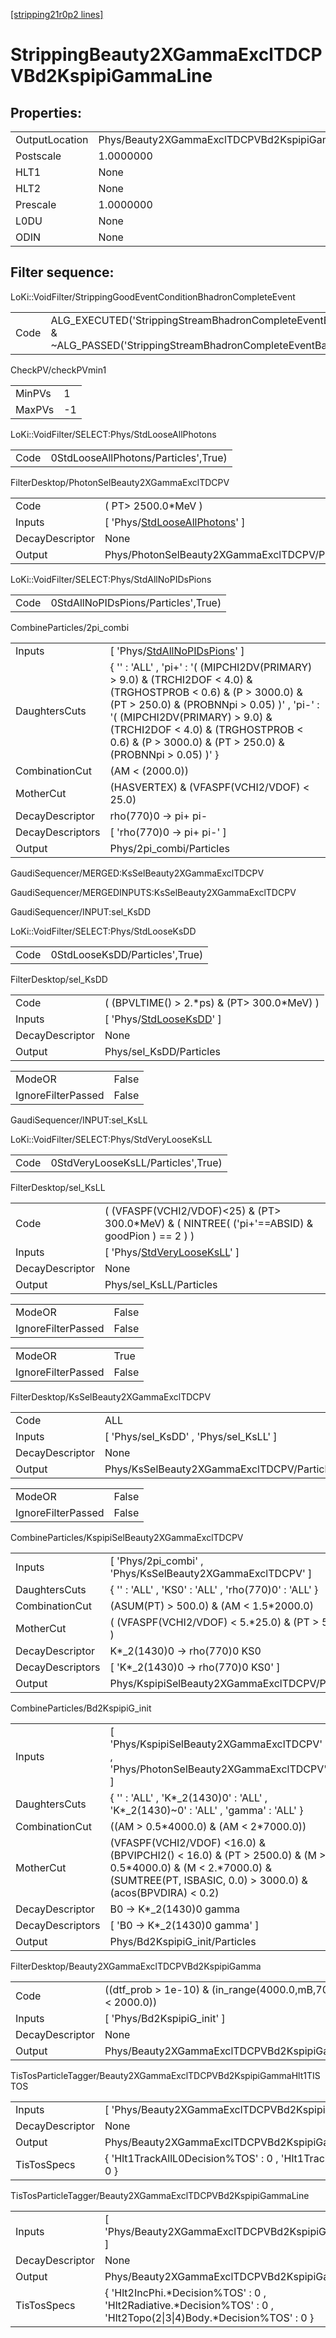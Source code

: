 [[stripping21r0p2 lines]](./stripping21r0p2-index)

# StrippingBeauty2XGammaExclTDCPVBd2KspipiGammaLine

## Properties:

|                |                                                         |
|----------------|---------------------------------------------------------|
| OutputLocation | Phys/Beauty2XGammaExclTDCPVBd2KspipiGammaLine/Particles |
| Postscale      | 1.0000000                                               |
| HLT1           | None                                                    |
| HLT2           | None                                                    |
| Prescale       | 1.0000000                                               |
| L0DU           | None                                                    |
| ODIN           | None                                                    |

## Filter sequence:

LoKi::VoidFilter/StrippingGoodEventConditionBhadronCompleteEvent

|      |                                                                                                                          |
|------|--------------------------------------------------------------------------------------------------------------------------|
| Code | ALG_EXECUTED('StrippingStreamBhadronCompleteEventBadEvent') & ~ALG_PASSED('StrippingStreamBhadronCompleteEventBadEvent') |

CheckPV/checkPVmin1

|        |     |
|--------|-----|
| MinPVs | 1   |
| MaxPVs | -1  |

LoKi::VoidFilter/SELECT:Phys/StdLooseAllPhotons

|      |                                      |
|------|--------------------------------------|
| Code | 0StdLooseAllPhotons/Particles',True) |

FilterDesktop/PhotonSelBeauty2XGammaExclTDCPV

|                 |                                                                                         |
|-----------------|-----------------------------------------------------------------------------------------|
| Code            | ( PT\> 2500.0\*MeV )                                                                    |
| Inputs          | [ 'Phys/[StdLooseAllPhotons](./stripping21r0p2-commonparticles-stdlooseallphotons)' ] |
| DecayDescriptor | None                                                                                    |
| Output          | Phys/PhotonSelBeauty2XGammaExclTDCPV/Particles                                          |

LoKi::VoidFilter/SELECT:Phys/StdAllNoPIDsPions

|      |                                     |
|------|-------------------------------------|
| Code | 0StdAllNoPIDsPions/Particles',True) |

CombineParticles/2pi_combi

|                  |                                                                                                                                                                                                                                                                                                          |
|------------------|----------------------------------------------------------------------------------------------------------------------------------------------------------------------------------------------------------------------------------------------------------------------------------------------------------|
| Inputs           | [ 'Phys/[StdAllNoPIDsPions](./stripping21r0p2-commonparticles-stdallnopidspions)' ]                                                                                                                                                                                                                    |
| DaughtersCuts    | { '' : 'ALL' , 'pi+' : '( (MIPCHI2DV(PRIMARY) \> 9.0) & (TRCHI2DOF \< 4.0) & (TRGHOSTPROB \< 0.6) & (P \> 3000.0) & (PT \> 250.0) & (PROBNNpi \> 0.05) )' , 'pi-' : '( (MIPCHI2DV(PRIMARY) \> 9.0) & (TRCHI2DOF \< 4.0) & (TRGHOSTPROB \< 0.6) & (P \> 3000.0) & (PT \> 250.0) & (PROBNNpi \> 0.05) )' } |
| CombinationCut   | (AM \< (2000.0))                                                                                                                                                                                                                                                                                         |
| MotherCut        | (HASVERTEX) & (VFASPF(VCHI2/VDOF) \< 25.0)                                                                                                                                                                                                                                                               |
| DecayDescriptor  | rho(770)0 -\> pi+ pi-                                                                                                                                                                                                                                                                                    |
| DecayDescriptors | [ 'rho(770)0 -\> pi+ pi-' ]                                                                                                                                                                                                                                                                            |
| Output           | Phys/2pi_combi/Particles                                                                                                                                                                                                                                                                                 |

GaudiSequencer/MERGED:KsSelBeauty2XGammaExclTDCPV

GaudiSequencer/MERGEDINPUTS:KsSelBeauty2XGammaExclTDCPV

GaudiSequencer/INPUT:sel_KsDD

LoKi::VoidFilter/SELECT:Phys/StdLooseKsDD

|      |                                |
|------|--------------------------------|
| Code | 0StdLooseKsDD/Particles',True) |

FilterDesktop/sel_KsDD

|                 |                                                                             |
|-----------------|-----------------------------------------------------------------------------|
| Code            | ( (BPVLTIME() \> 2.\*ps) & (PT\> 300.0\*MeV) )                              |
| Inputs          | [ 'Phys/[StdLooseKsDD](./stripping21r0p2-commonparticles-stdlooseksdd)' ] |
| DecayDescriptor | None                                                                        |
| Output          | Phys/sel_KsDD/Particles                                                     |

|                    |       |
|--------------------|-------|
| ModeOR             | False |
| IgnoreFilterPassed | False |

GaudiSequencer/INPUT:sel_KsLL

LoKi::VoidFilter/SELECT:Phys/StdVeryLooseKsLL

|      |                                    |
|------|------------------------------------|
| Code | 0StdVeryLooseKsLL/Particles',True) |

FilterDesktop/sel_KsLL

|                 |                                                                                                  |
|-----------------|--------------------------------------------------------------------------------------------------|
| Code            | ( (VFASPF(VCHI2/VDOF)\<25) & (PT\> 300.0\*MeV) & ( NINTREE( ('pi+'==ABSID) & goodPion ) == 2 ) ) |
| Inputs          | [ 'Phys/[StdVeryLooseKsLL](./stripping21r0p2-commonparticles-stdverylooseksll)' ]              |
| DecayDescriptor | None                                                                                             |
| Output          | Phys/sel_KsLL/Particles                                                                          |

|                    |       |
|--------------------|-------|
| ModeOR             | False |
| IgnoreFilterPassed | False |

|                    |       |
|--------------------|-------|
| ModeOR             | True  |
| IgnoreFilterPassed | False |

FilterDesktop/KsSelBeauty2XGammaExclTDCPV

|                 |                                            |
|-----------------|--------------------------------------------|
| Code            | ALL                                        |
| Inputs          | [ 'Phys/sel_KsDD' , 'Phys/sel_KsLL' ]    |
| DecayDescriptor | None                                       |
| Output          | Phys/KsSelBeauty2XGammaExclTDCPV/Particles |

|                    |       |
|--------------------|-------|
| ModeOR             | False |
| IgnoreFilterPassed | False |

CombineParticles/KspipiSelBeauty2XGammaExclTDCPV

|                  |                                                             |
|------------------|-------------------------------------------------------------|
| Inputs           | [ 'Phys/2pi_combi' , 'Phys/KsSelBeauty2XGammaExclTDCPV' ] |
| DaughtersCuts    | { '' : 'ALL' , 'KS0' : 'ALL' , 'rho(770)0' : 'ALL' }        |
| CombinationCut   | (ASUM(PT) \> 500.0) & (AM \< 1.5\*2000.0)                   |
| MotherCut        | ( (VFASPF(VCHI2/VDOF) \< 5.\*25.0) & (PT \> 500.0) )        |
| DecayDescriptor  | K\*\_2(1430)0 -\> rho(770)0 KS0                             |
| DecayDescriptors | [ 'K\*\_2(1430)0 -\> rho(770)0 KS0' ]                     |
| Output           | Phys/KspipiSelBeauty2XGammaExclTDCPV/Particles              |

CombineParticles/Bd2KspipiG_init

|                  |                                                                                                                                                                                |
|------------------|--------------------------------------------------------------------------------------------------------------------------------------------------------------------------------|
| Inputs           | [ 'Phys/KspipiSelBeauty2XGammaExclTDCPV' , 'Phys/PhotonSelBeauty2XGammaExclTDCPV' ]                                                                                          |
| DaughtersCuts    | { '' : 'ALL' , 'K\*\_2(1430)0' : 'ALL' , 'K\*\_2(1430)~0' : 'ALL' , 'gamma' : 'ALL' }                                                                                          |
| CombinationCut   | ((AM \> 0.5\*4000.0) & (AM \< 2\*7000.0))                                                                                                                                      |
| MotherCut        | (VFASPF(VCHI2/VDOF) \<16.0) & (BPVIPCHI2() \< 16.0) & (PT \> 2500.0) & (M \> 0.5\*4000.0) & (M \< 2.\*7000.0) & (SUMTREE(PT, ISBASIC, 0.0) \> 3000.0) & (acos(BPVDIRA) \< 0.2) |
| DecayDescriptor  | B0 -\> K\*\_2(1430)0 gamma                                                                                                                                                     |
| DecayDescriptors | [ 'B0 -\> K\*\_2(1430)0 gamma' ]                                                                                                                                             |
| Output           | Phys/Bd2KspipiG_init/Particles                                                                                                                                                 |

FilterDesktop/Beauty2XGammaExclTDCPVBd2KspipiGamma

|                 |                                                                       |
|-----------------|-----------------------------------------------------------------------|
| Code            | ((dtf_prob \> 1e-10) & (in_range(4000.0,mB,7000.0)) & (mX \< 2000.0)) |
| Inputs          | [ 'Phys/Bd2KspipiG_init' ]                                          |
| DecayDescriptor | None                                                                  |
| Output          | Phys/Beauty2XGammaExclTDCPVBd2KspipiGamma/Particles                   |

TisTosParticleTagger/Beauty2XGammaExclTDCPVBd2KspipiGammaHlt1TISTOS

|                 |                                                                          |
|-----------------|--------------------------------------------------------------------------|
| Inputs          | [ 'Phys/Beauty2XGammaExclTDCPVBd2KspipiGamma' ]                        |
| DecayDescriptor | None                                                                     |
| Output          | Phys/Beauty2XGammaExclTDCPVBd2KspipiGammaHlt1TISTOS/Particles            |
| TisTosSpecs     | { 'Hlt1TrackAllL0Decision%TOS' : 0 , 'Hlt1TrackPhotonDecision%TOS' : 0 } |

TisTosParticleTagger/Beauty2XGammaExclTDCPVBd2KspipiGammaLine

|                 |                                                                                                                       |
|-----------------|-----------------------------------------------------------------------------------------------------------------------|
| Inputs          | [ 'Phys/Beauty2XGammaExclTDCPVBd2KspipiGammaHlt1TISTOS' ]                                                           |
| DecayDescriptor | None                                                                                                                  |
| Output          | Phys/Beauty2XGammaExclTDCPVBd2KspipiGammaLine/Particles                                                               |
| TisTosSpecs     | { 'Hlt2IncPhi.\*Decision%TOS' : 0 , 'Hlt2Radiative.\*Decision%TOS' : 0 , 'Hlt2Topo(2\|3\|4)Body.\*Decision%TOS' : 0 } |
